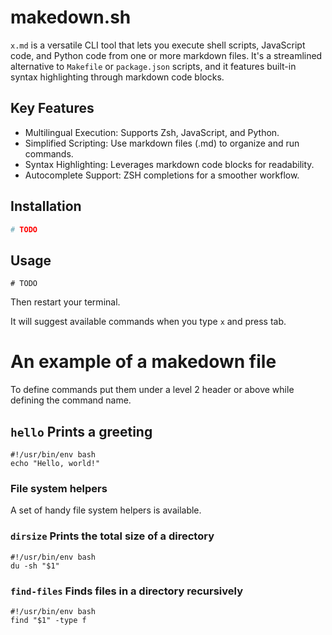 # makedown.sh

`x.md` is a versatile CLI tool that lets you execute shell scripts,
JavaScript code, and Python code from one or more markdown files.
It's a streamlined alternative to `Makefile` or `package.json` scripts,
and it features built-in syntax highlighting through markdown code blocks.

## Key Features

- Multilingual Execution: Supports Zsh, JavaScript, and Python.
- Simplified Scripting: Use markdown files (.md) to organize and run commands.
- Syntax Highlighting: Leverages markdown code blocks for readability.
- Autocomplete Support: ZSH completions for a smoother workflow.

## Installation

```zsh
# TODO
```

## Usage

```
# TODO
```

Then restart your terminal.

It will suggest available commands when you type `x` and press tab.

# An example of a makedown file

To define commands put them under a level 2 header or above while defining the command name.

## `hello` Prints a greeting

```
#!/usr/bin/env bash
echo "Hello, world!"
```

### File system helpers

A set of handy file system helpers is available.

### `dirsize` Prints the total size of a directory

```
#!/usr/bin/env bash
du -sh "$1"
```

### `find-files` Finds files in a directory recursively

```
#!/usr/bin/env bash
find "$1" -type f
```
